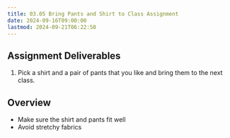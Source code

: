 ```yaml
---
title: 03.05 Bring Pants and Shirt to Class Assignment
date: 2024-09-16T09:00:00
lastmod: 2024-09-21T06:22:50
---
```


## Assignment Deliverables

1. Pick a shirt and a pair of pants that you like and bring them to the next class.

## Overview

- Make sure the shirt and pants fit well
- Avoid stretchy fabrics
